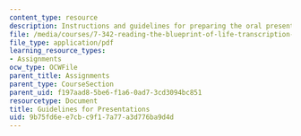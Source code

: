 ```yaml
---
content_type: resource
description: Instructions and guidelines for preparing the oral presentation.
file: /media/courses/7-342-reading-the-blueprint-of-life-transcription-stem-cells-and-differentiation-fall-2006/9b75fd6ee7cbc9f17a77a3d776ba9d4d_proposal_guide.pdf
file_type: application/pdf
learning_resource_types:
- Assignments
ocw_type: OCWFile
parent_title: Assignments
parent_type: CourseSection
parent_uid: f197aad8-5be6-f1a6-0ad7-3cd3094bc851
resourcetype: Document
title: Guidelines for Presentations
uid: 9b75fd6e-e7cb-c9f1-7a77-a3d776ba9d4d
---
```

